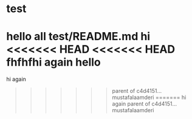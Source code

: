 # test
hello all
test/README.md
hi
<<<<<<< HEAD
<<<<<<< HEAD
 fhfhfhi again
hello 
=======
hi again
>>>>>>> parent of c4d4151... mustafalaamderi
=======
hi again
>>>>>>> parent of c4d4151... mustafalaamderi
